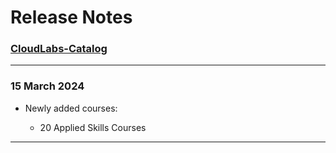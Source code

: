 # Release Notes

### [CloudLabs-Catalog](https://spektrasystems-my.sharepoint.com/:f:/p/keerthana_ganji/Er0L3EzaDHZGqGICBB2QpOcBwUgMxSXxjtv9cqddAjr0EQ?e=J36hJS)

-----------------

### 15 March 2024
    
  * Newly added courses:

    * 20 Applied Skills Courses

-----------------
